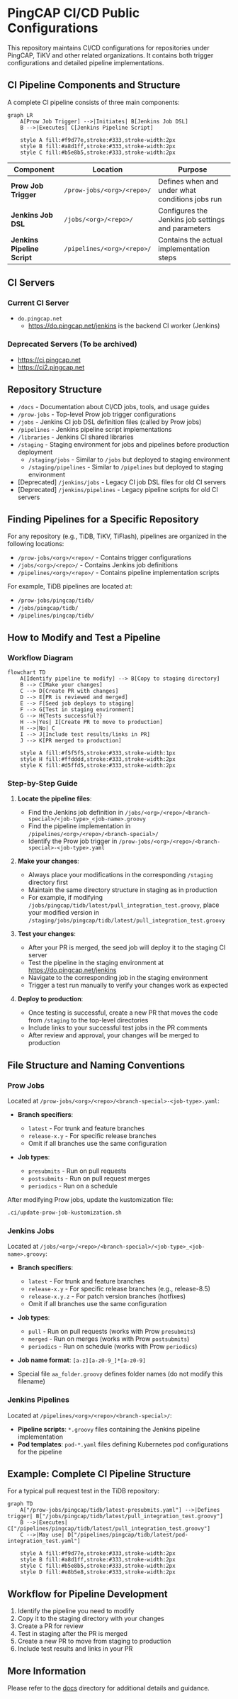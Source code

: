 # PingCAP CI/CD Public Configurations

This repository maintains CI/CD configurations for repositories under PingCAP, TiKV and other related organizations. It contains both trigger configurations and detailed pipeline implementations.

## CI Pipeline Components and Structure

A complete CI pipeline consists of three main components:

```mermaid
graph LR
    A[Prow Job Trigger] -->|Initiates| B[Jenkins Job DSL]
    B -->|Executes| C[Jenkins Pipeline Script]
    
    style A fill:#f9d77e,stroke:#333,stroke-width:2px
    style B fill:#a8d1ff,stroke:#333,stroke-width:2px
    style C fill:#b5e8b5,stroke:#333,stroke-width:2px
```

| Component | Location | Purpose |
|-----------|----------|---------|
| **Prow Job Trigger** | `/prow-jobs/<org>/<repo>/` | Defines when and under what conditions jobs run |
| **Jenkins Job DSL** | `/jobs/<org>/<repo>/` | Configures the Jenkins job settings and parameters |
| **Jenkins Pipeline Script** | `/pipelines/<org>/<repo>/` | Contains the actual implementation steps |

## CI Servers

### Current CI Server

- `do.pingcap.net`
  - https://do.pingcap.net/jenkins is the backend CI worker (Jenkins)

### Deprecated Servers (To be archived)

- https://ci.pingcap.net
- https://ci2.pingcap.net

## Repository Structure

- `/docs` - Documentation about CI/CD jobs, tools, and usage guides
- `/prow-jobs` - Top-level Prow job trigger configurations
- `/jobs` - Jenkins CI job DSL definition files (called by Prow jobs)
- `/pipelines` - Jenkins pipeline script implementations
- `/libraries` - Jenkins CI shared libraries
- `/staging` - Staging environment for jobs and pipelines before production deployment
  - `/staging/jobs` - Similar to `/jobs` but deployed to staging environment
  - `/staging/pipelines` - Similar to `/pipelines` but deployed to staging environment
- [Deprecated] `/jenkins/jobs` - Legacy CI job DSL files for old CI servers
- [Deprecated] `/jenkins/pipelines` - Legacy pipeline scripts for old CI servers

## Finding Pipelines for a Specific Repository

For any repository (e.g., TiDB, TiKV, TiFlash), pipelines are organized in the following locations:

- `/prow-jobs/<org>/<repo>/` - Contains trigger configurations
- `/jobs/<org>/<repo>/` - Contains Jenkins job definitions
- `/pipelines/<org>/<repo>/` - Contains pipeline implementation scripts

For example, TiDB pipelines are located at:
- `/prow-jobs/pingcap/tidb/`
- `/jobs/pingcap/tidb/`
- `/pipelines/pingcap/tidb/`

## How to Modify and Test a Pipeline

### Workflow Diagram

```mermaid
flowchart TD
    A[Identify pipeline to modify] --> B[Copy to staging directory]
    B --> C[Make your changes]
    C --> D[Create PR with changes]
    D --> E[PR is reviewed and merged]
    E --> F[Seed job deploys to staging]
    F --> G[Test in staging environment]
    G --> H{Tests successful?}
    H -->|Yes| I[Create PR to move to production]
    H -->|No| C
    I --> J[Include test results/links in PR]
    J --> K[PR merged to production]
    
    style A fill:#f5f5f5,stroke:#333,stroke-width:1px
    style H fill:#ffdddd,stroke:#333,stroke-width:2px
    style K fill:#d5ffd5,stroke:#333,stroke-width:2px
```

### Step-by-Step Guide

1. **Locate the pipeline files**:
   - Find the Jenkins job definition in `/jobs/<org>/<repo>/<branch-special>/<job-type>_<job-name>.groovy`
   - Find the pipeline implementation in `/pipelines/<org>/<repo>/<branch-special>/`
   - Identify the Prow job trigger in `/prow-jobs/<org>/<repo>/<branch-special>-<job-type>.yaml`

2. **Make your changes**:
   - Always place your modifications in the corresponding `/staging` directory first
   - Maintain the same directory structure in staging as in production
   - For example, if modifying `/jobs/pingcap/tidb/latest/pull_integration_test.groovy`, 
     place your modified version in `/staging/jobs/pingcap/tidb/latest/pull_integration_test.groovy`

3. **Test your changes**:
   - After your PR is merged, the seed job will deploy it to the staging CI server
   - Test the pipeline in the staging environment at https://do.pingcap.net/jenkins
   - Navigate to the corresponding job in the staging environment
   - Trigger a test run manually to verify your changes work as expected

4. **Deploy to production**:
   - Once testing is successful, create a new PR that moves the code from `/staging` to the top-level directories
   - Include links to your successful test jobs in the PR comments
   - After review and approval, your changes will be merged to production

## File Structure and Naming Conventions

### Prow Jobs

Located at `/prow-jobs/<org>/<repo>/<branch-special>-<job-type>.yaml`:

- **Branch specifiers**:
  - `latest` - For trunk and feature branches
  - `release-x.y` - For specific release branches
  - Omit if all branches use the same configuration

- **Job types**:
  - `presubmits` - Run on pull requests
  - `postsubmits` - Run on pull request merges
  - `periodics` - Run on a schedule

After modifying Prow jobs, update the kustomization file:
```bash
.ci/update-prow-job-kustomization.sh
```

### Jenkins Jobs

Located at `/jobs/<org>/<repo>/<branch-special>/<job-type>_<job-name>.groovy`:

- **Branch specifiers**:
  - `latest` - For trunk and feature branches
  - `release-x.y` - For specific release branches (e.g., release-8.5)
  - `release-x.y.z` - For patch version branches (hotfixes)
  - Omit if all branches use the same configuration

- **Job types**:
  - `pull` - Run on pull requests (works with Prow `presubmits`)
  - `merged` - Run on merges (works with Prow `postsubmits`)
  - `periodics` - Run on schedule (works with Prow `periodics`)

- **Job name format**: `[a-z][a-z0-9_]*[a-z0-9]`

- Special file `aa_folder.groovy` defines folder names (do not modify this filename)

### Jenkins Pipelines

Located at `/pipelines/<org>/<repo>/<branch-special>/`:

- **Pipeline scripts**: `*.groovy` files containing the Jenkins pipeline implementation
- **Pod templates**: `pod-*.yaml` files defining Kubernetes pod configurations for the pipeline

## Example: Complete CI Pipeline Structure

For a typical pull request test in the TiDB repository:

```mermaid
graph TD
    A["/prow-jobs/pingcap/tidb/latest-presubmits.yaml"] -->|Defines trigger| B["/jobs/pingcap/tidb/latest/pull_integration_test.groovy"]
    B -->|Executes| C["/pipelines/pingcap/tidb/latest/pull_integration_test.groovy"]
    C -->|May use| D["/pipelines/pingcap/tidb/latest/pod-integration_test.yaml"]
    
    style A fill:#f9d77e,stroke:#333,stroke-width:2px
    style B fill:#a8d1ff,stroke:#333,stroke-width:2px
    style C fill:#b5e8b5,stroke:#333,stroke-width:2px
    style D fill:#e8b5e8,stroke:#333,stroke-width:2px
```

## Workflow for Pipeline Development

1. Identify the pipeline you need to modify
2. Copy it to the staging directory with your changes
3. Create a PR for review
4. Test in staging after the PR is merged
5. Create a new PR to move from staging to production
6. Include test results and links in your PR

## More Information

Please refer to the [docs](./docs) directory for additional details and guidance.
